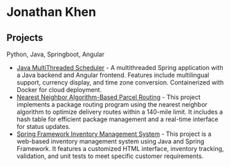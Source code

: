 <h1>Jonathan Khen</h1>

<h2>Projects</h2>
<p>Python, Java, Springboot, Angular</p>

<ul>
    <li><a href="https://github.com/Jonathankhen/Java-MultiThreaded-Scheduler">Java MultiThreaded Scheduler</a> - A multithreaded Spring application with a Java backend and Angular frontend. Features include multilingual support, currency display, and time zone conversion. Containerized with Docker for cloud deployment.</li>
  <li><a href="https://github.com/Jonathankhen/Nearest-Neighbor-Algorithm-Based-Parcel-Routing">Nearest Neighbor Algorithm-Based Parcel Routing</a> - This project implements a package routing program using the nearest neighbor algorithm to optimize delivery routes within a 140-mile limit. It includes a hash table for efficient package management and a real-time interface for status updates.</li>
  <li> <a href="https://github.com/Jonathankhen/Spring-Framework-Inventory-Management-System">Spring Framework Inventory Management System</a> 
- This project is a web-based inventory management system using Java and Spring Framework. It features a customized HTML interface, inventory tracking, validation, and unit tests to meet specific customer requirements.</li>
